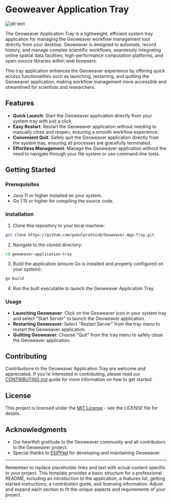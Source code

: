 # Geoweaver Application Tray

![alt text]([https://github.com/[username]/[reponame]/blob/[branch]/image.jpg?raw=true](https://github.com/gokulprathin8/Geoweaver-App-Tray/blob/main/github-assets/img.png?raw=true))

The Geoweaver Application Tray is a lightweight, efficient system tray application for managing the Geoweaver workflow management tool directly from your desktop. Geoweaver is designed to automate, record history, and manage complex scientific workflows, seamlessly integrating online spatial data facilities, high-performance computation platforms, and open-source libraries within web browsers.

This tray application enhances the Geoweaver experience by offering quick access functionalities such as launching, restarting, and quitting the Geoweaver application, making workflow management more accessible and streamlined for scientists and researchers.

## Features

- **Quick Launch**: Start the Geoweaver application directly from your system tray with just a click.
- **Easy Restart**: Restart the Geoweaver application without needing to manually close and reopen, ensuring a smooth workflow experience.
- **Convenient Quit**: Safely quit the Geoweaver application directly from the system tray, ensuring all processes are gracefully terminated.
- **Effortless Management**: Manage the Geoweaver application without the need to navigate through your file system or use command-line tools.

## Getting Started

### Prerequisites

- Java 11 or higher installed on your system.
- Go 1.15 or higher for compiling the source code.

### Installation

1. Clone this repository to your local machine:

```bash
git clone https://github.com/gokulprathin8/Geoweaver-App-Tray.git
```

2. Navigate to the cloned directory:

```bash
cd geoweaver-application-tray
```

3. Build the application (ensure Go is installed and properly configured on your system):

```bash
go build
```

4. Run the built executable to launch the Geoweaver Application Tray.

### Usage

- **Launching Geoweaver**: Click on the Geoweaver icon in your system tray and select "Start Server" to launch the Geoweaver application.
- **Restarting Geoweaver**: Select "Restart Server" from the tray menu to restart the Geoweaver application.
- **Quitting Geoweaver**: Choose "Quit" from the tray menu to safely close the Geoweaver application.

## Contributing

Contributions to the Geoweaver Application Tray are welcome and appreciated. If you're interested in contributing, please read our [CONTRIBUTING.md](CONTRIBUTING.md) guide for more information on how to get started.

## License

This project is licensed under the [MIT License](LICENSE.md) - see the LICENSE file for details.

## Acknowledgments

- Our heartfelt gratitude to the Geoweaver community and all contributors to the Geoweaver project.
- Special thanks to [ESIPFed](https://github.com/ESIPFed/Geoweaver) for developing and maintaining Geoweaver.

---

Remember to replace placeholder links and text with actual content specific to your project. This template provides a basic structure for a professional README, including an introduction to the application, a features list, getting started instructions, a contribution guide, and licensing information. Adjust and expand each section to fit the unique aspects and requirements of your project.
